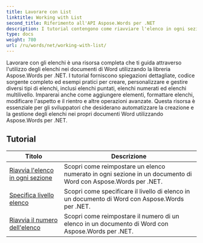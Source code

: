 ```yaml
---
title: Lavorare con List
linktitle: Working with List
second_title: Riferimento all'API Aspose.Words per .NET
description: I tutorial contengono come riavviare l'elenco in ogni sezione, specificare il livello dell'elenco, riavviare il numero dell'elenco nel documento utilizzando Aspose.Words per .NET.
type: docs
weight: 780
url: /ru/words/net/working-with-list/
---
```


Lavorare con gli elenchi è una risorsa completa che ti guida attraverso l'utilizzo degli elenchi nei documenti di Word utilizzando la libreria Aspose.Words per .NET. I tutorial forniscono spiegazioni dettagliate, codice sorgente completo ed esempi pratici per creare, personalizzare e gestire diversi tipi di elenchi, inclusi elenchi puntati, elenchi numerati ed elenchi multilivello. Imparerai anche come aggiungere elementi, formattare elenchi, modificare l'aspetto e il rientro e altre operazioni avanzate. Questa risorsa è essenziale per gli sviluppatori che desiderano automatizzare la creazione e la gestione degli elenchi nei propri documenti Word utilizzando Aspose.Words per .NET.

 ## Tutorial
| Titolo | Descrizione |
| --- | --- |
| [Riavvia l'elenco in ogni sezione](./restart-list-at-each-section/)  | Scopri come reimpostare un elenco numerato in ogni sezione in un documento di Word con Aspose.Words per .NET. |
| [Specifica livello elenco](./specify-list-level/) | Scopri come specificare il livello di elenco in un documento di Word con Aspose.Words per .NET. |
| [Riavvia il numero dell'elenco](./restart-list-number/) | Scopri come reimpostare il numero di un elenco in un documento di Word con Aspose.Words per .NET. |